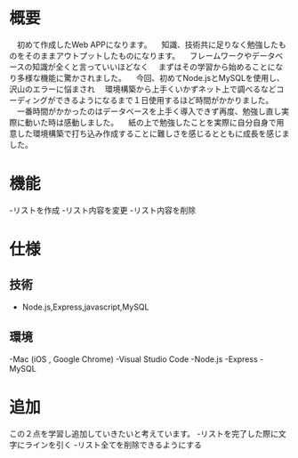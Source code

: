 # 概要
　初めて作成したWeb APPになります。
　知識、技術共に足りなく勉強したものをそのままアウトプットしたものになります。
　フレームワークやデータベースの知識が全くと言っていいほどなく
　まずはその学習から始めることになり多様な機能に驚かされました。
　今回、初めてNode.jsとMySQLを使用し、沢山のエラーに悩まされ
　環境構築から上手くいかずネット上で調べるなどコーディングができるようになるまで１日使用するほど時間がかかりました。
　一番時間がかかったのはデータベースを上手く導入できず再度、勉強し直し実際に動いた時は感動しました。
　紙の上で勉強したことを実際に自分自身で用意した環境構築で打ち込み作成することに難しさを感じるとともに成長を感じました。
# 機能
  -リストを作成
  -リスト内容を変更
  -リスト内容を削除
# 仕様
## 技術
  - Node.js,Express,javascript,MySQL
## 環境
  -Mac (iOS , Google Chrome)
  -Visual Studio Code
  -Node.js
  -Express
  -MySQL
# 追加
  この２点を学習し追加していきたいと考えています。
  -リストを完了した際に文字にラインを引く
  -リスト全てを削除できるようにする
